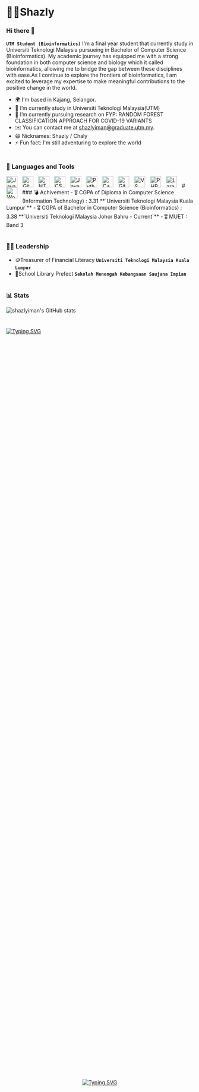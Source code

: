 # 👨‍🎓Shazly
### Hi there 👋
**`UTM Student (Bioinformatics)`**
I'm a final year student that currently study in Universiti Teknologi Malaysia pursueing in Bachelor of Computer Science (Bioinformatics). My academic journey has equipped me with a strong foundation in both computer science and biology which it called bioinformatics, allowing me to bridge the gap between these disciplines with ease.As I continue to explore the frontiers of bioinformatics, I am excited to leverage my expertise to make meaningful contributions to the positive change in the world.
- 🌍 I'm based in Kajang, Selangor.
- 🔭 I’m currently study in Universiti Teknologi Malaysia(UTM)
- 🌱 I’m currently pursuing research on FYP: RANDOM FOREST CLASSIFICATION APPROACH FOR COVID-19 VARIANTS
- ✉️ You can contact me at [shazlyiman@graduate.utm.my](mailto:shazlyiman@graduate.utm.my).
- 😄 Nicknames: Shazly / Chaly 
- ⚡ Fun fact: I'm still adventuring to explore the world
#
### 🧰 Languages and Tools
<img align="left" alt="Java" width="30px" style="padding-right:10px;" src="https://cdn.jsdelivr.net/gh/devicons/devicon/icons/java/java-original.svg"/>
<img align="left" alt="Git" width="30px" style="padding-right:10px;" src="https://cdn.jsdelivr.net/gh/devicons/devicon/icons/git/git-original.svg" />
<img align="left" alt="HTML" width="30px" style="padding-right:10px;" src="https://cdn.jsdelivr.net/gh/devicons/devicon/icons/html5/html5-plain.svg" />
<img align="left" alt="CSS" width="30px" style="padding-right:10px;" src="https://cdn.jsdelivr.net/gh/devicons/devicon/icons/css3/css3-plain.svg" />
<img align="left" alt="JavaScript" width="30px" style="padding-right:10px;" src="https://cdn.jsdelivr.net/gh/devicons/devicon/icons/javascript/javascript-plain.svg" />
<img align="left" alt="Python" width="30px" style="padding-right:10px;" src="https://cdn.jsdelivr.net/gh/devicons/devicon/icons/python/python-plain.svg" />
<img align="left" alt="C++" width="30px" style="padding-right:10px;" src="https://cdn.jsdelivr.net/gh/devicons/devicon/icons/cplusplus/cplusplus-line.svg" />
<img align="left" alt="GitHub" width="30px" style="padding-right:10px;" src="https://cdn.jsdelivr.net/gh/devicons/devicon/icons/github/github-original.svg" />
<img align="left" alt="VS Code" width="30px" style="padding-right:10px;" src="https://cdn.jsdelivr.net/gh/devicons/devicon@latest/icons/vscode/vscode-original.svg" />          
<img align="left" alt="PHP" width="30px" style="padding-right:10px;" src="https://cdn.jsdelivr.net/gh/devicons/devicon@latest/icons/php/php-original.svg" />     
<img align="left" alt="Laravel" width="30px" style="padding-right:10px;" src="https://cdn.jsdelivr.net/gh/devicons/devicon@latest/icons/laravel/laravel-original.svg" /> 
<img align="left" alt="WordPress" width="30px" style="padding-right:10px;" src="https://cdn.jsdelivr.net/gh/devicons/devicon@latest/icons/wordpress/wordpress-plain.svg" />           
<br />
#
### 💣 Achivement
- 🎖 CGPA of Diploma in Computer Science (Information Technology) : 3.31 **`Universiti Teknologi Malaysia Kuala Lumpur`**
- 🎖 CGPA of Bachelor in Computer Science (Bioinformatics) : 3.38 **`Universiti Teknologi Malaysia Johor Bahru - Current`**
- 🎖 MUET : Band 3
  
#
### 💪🏼 Leadership
- 🪙Treasurer of Financial Literacy  **`Universiti Teknologi Malaysia Kuala Lumpur`**
- 🏫School Library Prefect **`Sekolah Menengah Kebangsaan Saujana Impian`**
#
### 📊 Stats
![shazlyiman's GitHub stats](https://github-readme-stats.vercel.app/api?username=shazlyiman&show_icons=true&theme=gruvbox)

#

<a href="https://git.io/typing-svg"><img src="https://readme-typing-svg.demolab.com?font=Fira+Code&pause=1000&center=true&vCenter=true&random=false&width=435&lines=-+Make+each+day+your+masterpiece+-" alt="Typing SVG" /></a>
<div style="display: flex; justify-content: center; align-items: center; height: 100vh;">
    <a href="https://git.io/typing-svg">
        <img src="https://readme-typing-svg.demolab.com?font=Fira+Code&pause=1000&center=true&vCenter=true&random=false&width=435&lines=-+Make+each+day+your+masterpiece+-" alt="Typing SVG" />
    </a>
</div>


#
<!--
**shazlyiman** is a ✨ _special_ ✨ repository because its `README.md` (this file) appears on your GitHub profile.
Here are some ideas to get you started:
- 🔭 I’m currently working on ...
- 🌱 I’m currently learning ...
- 👯 I’m looking to collaborate on ...
- 🤔 I’m looking for help with ...
- 💬 Ask me about ...
- 📫 How to reach me: ...
- 😄 Pronouns: ...
- ⚡ Fun fact: ...
-->
